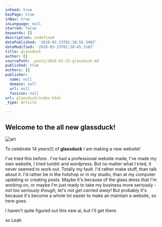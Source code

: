 ```yaml
---
inFeed: true
hasPage: true
inNav: true
inLanguage: null
starred: false
keywords: []
description: undefined
datePublished: '2016-03-23T01:38:56.346Z'
dateModified: '2016-03-23T01:38:45.316Z'
title: glassduck
author: []
sourcePath: _posts/2016-01-21-glassduck.md
published: true
authors: []
publisher:
  name: null
  domain: null
  url: null
  favicon: null
url: glassduck/index.html
_type: Article

---
```

## Welcome to the all new glassduck!
![art](https://the-grid-user-content.s3-us-west-2.amazonaws.com/454ac32a-29ca-4022-b6dc-bbd9cb468847.jpg)

To celebrate 14 years(!) of **glassduck** I am making a new website!

I've tried this before.. I've had a professional website made, I've made my own website, I tried tumblr and wordpress.  But no matter what I tried, it never seemed to work out.  Totally my fault. I'd rather make stuff, than talk about it.  I'd rather be in the hotshop or in my studio, than at my computer updating or creating posts. Maybe it's because of the glass dress that I'm working on, or maybe I'm just ready to take my business more seriously - _not too seriously though, let's not get carried away_! But probably it's because it's become a whole lot easier to make an maintain a website, so here goes.

I haven't quite figured out this new ai, but I'll get there.

xo Leah